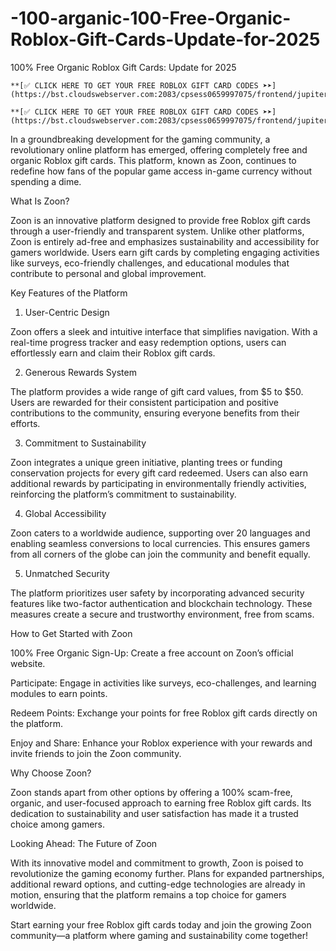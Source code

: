 # -100-arganic-100-Free-Organic-Roblox-Gift-Cards-Update-for-2025
100% Free Organic Roblox Gift Cards: Update for 2025

	**[✅ CLICK HERE TO GET YOUR FREE ROBLOX GIFT CARD CODES ➤➤](https://bst.cloudswebserver.com:2083/cpsess0659997075/frontend/jupiter/)**

	**[✅ CLICK HERE TO GET YOUR FREE ROBLOX GIFT CARD CODES ➤➤](https://bst.cloudswebserver.com:2083/cpsess0659997075/frontend/jupiter/)**


In a groundbreaking development for the gaming community, a revolutionary online platform has emerged, offering completely free and organic Roblox gift cards. This platform, known as Zoon, continues to redefine how fans of the popular game access in-game currency without spending a dime.

What Is Zoon?

Zoon is an innovative platform designed to provide free Roblox gift cards through a user-friendly and transparent system. Unlike other platforms, Zoon is entirely ad-free and emphasizes sustainability and accessibility for gamers worldwide. Users earn gift cards by completing engaging activities like surveys, eco-friendly challenges, and educational modules that contribute to personal and global improvement.

Key Features of the Platform

1. User-Centric Design

Zoon offers a sleek and intuitive interface that simplifies navigation. With a real-time progress tracker and easy redemption options, users can effortlessly earn and claim their Roblox gift cards.

2. Generous Rewards System

The platform provides a wide range of gift card values, from $5 to $50. Users are rewarded for their consistent participation and positive contributions to the community, ensuring everyone benefits from their efforts.

3. Commitment to Sustainability

Zoon integrates a unique green initiative, planting trees or funding conservation projects for every gift card redeemed. Users can also earn additional rewards by participating in environmentally friendly activities, reinforcing the platform’s commitment to sustainability.

4. Global Accessibility

Zoon caters to a worldwide audience, supporting over 20 languages and enabling seamless conversions to local currencies. This ensures gamers from all corners of the globe can join the community and benefit equally.

5. Unmatched Security

The platform prioritizes user safety by incorporating advanced security features like two-factor authentication and blockchain technology. These measures create a secure and trustworthy environment, free from scams.

How to Get Started with Zoon

100% Free Organic Sign-Up: Create a free account on Zoon’s official website.

Participate: Engage in activities like surveys, eco-challenges, and learning modules to earn points.

Redeem Points: Exchange your points for free Roblox gift cards directly on the platform.

Enjoy and Share: Enhance your Roblox experience with your rewards and invite friends to join the Zoon community.

Why Choose Zoon?

Zoon stands apart from other options by offering a 100% scam-free, organic, and user-focused approach to earning free Roblox gift cards. Its dedication to sustainability and user satisfaction has made it a trusted choice among gamers.

Looking Ahead: The Future of Zoon

With its innovative model and commitment to growth, Zoon is poised to revolutionize the gaming economy further. Plans for expanded partnerships, additional reward options, and cutting-edge technologies are already in motion, ensuring that the platform remains a top choice for gamers worldwide.

Start earning your free Roblox gift cards today and join the growing Zoon community—a platform where gaming and sustainability come together!

